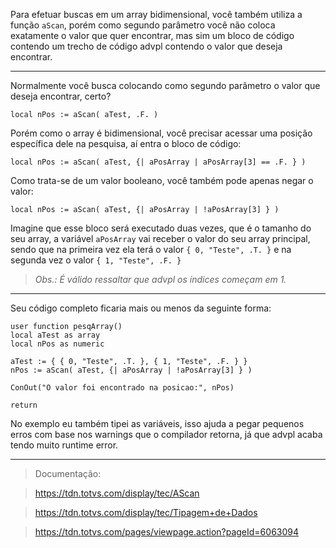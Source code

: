 Para efetuar buscas em um array bidimensional, você também utiliza a função `aScan`, porém como segundo parâmetro você não coloca exatamente o valor que quer encontrar, mas sim um bloco de código contendo um trecho de código advpl contendo o valor que deseja encontrar.


----------


Normalmente você busca colocando como segundo parâmetro o valor que deseja encontrar, certo?
  
    local nPos := aScan( aTest, .F. ) 

Porém como o array é bidimensional, você precisar acessar uma posição específica dele na pesquisa, aí entra o bloco de código:

    local nPos := aScan( aTest, {| aPosArray | aPosArray[3] == .F. } ) 

Como trata-se de um valor booleano, você também pode apenas negar o valor:

    local nPos := aScan( aTest, {| aPosArray | !aPosArray[3] } )


Imagine que esse bloco será executado duas vezes, que é o tamanho do seu array, a variável `aPosArray` vai receber o valor do seu array principal, sendo que na primeira vez ela terá o valor `{ 0, "Teste", .T. }` e na segunda vez o valor `{ 1, "Teste", .F. }`


> *Obs.: É válido ressaltar que advpl os índices começam em 1.*

----------

Seu código completo ficaria mais ou menos da seguinte forma:

    user function pesqArray()
    local aTest as array
    local nPos as numeric

    aTest := { { 0, "Teste", .T. }, { 1, "Teste", .F. } }
    nPos := aScan( aTest, {| aPosArray | !aPosArray[3] } )

    ConOut("O valor foi encontrado na posicao:", nPos)

    return


No exemplo eu também tipei as variáveis, isso ajuda a pegar pequenos erros com base nos warnings que o compilador retorna, já que advpl acaba tendo muito runtime error.

----------

> Documentação:

> https://tdn.totvs.com/display/tec/AScan

> https://tdn.totvs.com/display/tec/Tipagem+de+Dados

> https://tdn.totvs.com/pages/viewpage.action?pageId=6063094
